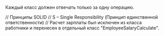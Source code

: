 Каждый класс должен отвечать только за одну операцию.

// Принципы SOLID
// S – Single Responsibility (Принцип единственной ответственности)
// Расчет зарплаты был исключен из класса работники и перенесен в отдельный класс "EmployeeSalaryCalculate".